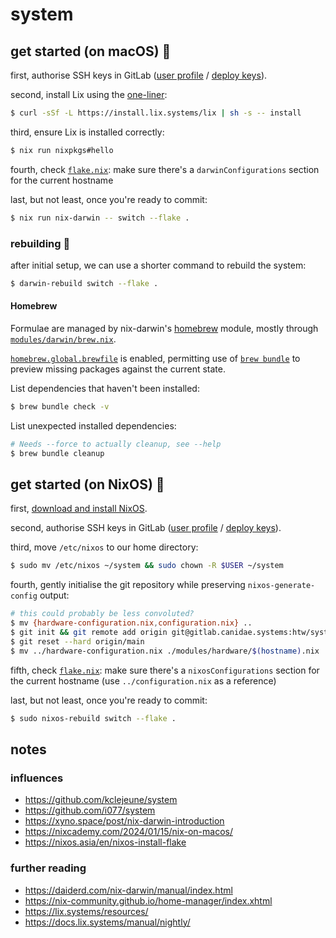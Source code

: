 # system

## get started (on macOS) 🏃
first, authorise SSH keys in GitLab ([user profile](https://gitlab.canidae.systems/profile/keys) / [deploy keys](https://gitlab.canidae.systems/htw/system/-/settings/repository#js-deploy-keys-settings)).

second, install Lix using the [one-liner](https://lix.systems/install/):

```bash
$ curl -sSf -L https://install.lix.systems/lix | sh -s -- install
```

third, ensure Lix is installed correctly:
```bash
$ nix run nixpkgs#hello
```

fourth, check [`flake.nix`](flake.nix): make sure there's a `darwinConfigurations` section for the current hostname

last, but not least, once you're ready to commit:
```bash
$ nix run nix-darwin -- switch --flake .
```


### rebuilding 🔧
after initial setup, we can use a shorter command to rebuild the system:
```bash
$ darwin-rebuild switch --flake .
```


#### Homebrew
Formulae are managed by nix-darwin's [homebrew](https://daiderd.com/nix-darwin/manual/index.html#opt-homebrew.brews) module, mostly through [`modules/darwin/brew.nix`](modules/darwin/brew.nix).

[`homebrew.global.brewfile`](https://daiderd.com/nix-darwin/manual/index.html#opt-homebrew.global.brewfile) is enabled, permitting use of [`brew bundle`](https://docs.brew.sh/Manpage#bundle-subcommand) to preview missing packages against the current state.

List dependencies that haven't been installed:
```bash
$ brew bundle check -v
```

List unexpected installed dependencies:
```bash
# Needs --force to actually cleanup, see --help
$ brew bundle cleanup
```


## get started (on NixOS) 🏃
first, [download and install NixOS](https://nixos.org/download/).

second, authorise SSH keys in GitLab ([user profile](https://gitlab.canidae.systems/profile/keys) / [deploy keys](https://gitlab.canidae.systems/htw/system/-/settings/repository#js-deploy-keys-settings)).

third, move `/etc/nixos` to our home directory:
```bash
$ sudo mv /etc/nixos ~/system && sudo chown -R $USER ~/system
```

fourth, gently initialise the git repository while preserving `nixos-generate-config` output:
```bash
# this could probably be less convoluted?
$ mv {hardware-configuration.nix,configuration.nix} ..
$ git init && git remote add origin git@gitlab.canidae.systems:htw/system.git && git fetch origin
$ git reset --hard origin/main
$ mv ../hardware-configuration.nix ./modules/hardware/$(hostname).nix
```

fifth, check [`flake.nix`](flake.nix): make sure there's a `nixosConfigurations` section for the current hostname (use `../configuration.nix` as a reference)

last, but not least, once you're ready to commit:
```bash
$ sudo nixos-rebuild switch --flake .
```


## notes
### influences
* https://github.com/kclejeune/system
* https://github.com/i077/system
* https://xyno.space/post/nix-darwin-introduction
* https://nixcademy.com/2024/01/15/nix-on-macos/
* https://nixos.asia/en/nixos-install-flake


### further reading
* https://daiderd.com/nix-darwin/manual/index.html
* https://nix-community.github.io/home-manager/index.xhtml
* https://lix.systems/resources/
* https://docs.lix.systems/manual/nightly/
